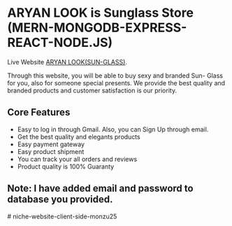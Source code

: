 # ARYAN LOOK is Sunglass Store (MERN-MONGODB-EXPRESS-REACT-NODE.JS)

Live Website [ARYAN LOOK(SUN-GLASS)](https://assignment-12th-aryan-look-about-sunglass-by-monzu.netlify.app/).

Through this website, you will be able to buy sexy and branded Sun- Glass for you, also for someone special presents. We provide the best quality and branded products and customer satisfaction is our priority.

## Core Features
* Easy to log in through Gmail. Also, you can Sign Up through email.
* Get the best quality and elegants products
* Easy payment gateway
* Easy product shipment
* You can track your all orders and reviews
* Product quality is 100% Guaranty

## Note: I have added email and password to database you provided.


#   n i c h e - w e b s i t e - c l i e n t - s i d e - m o n z u 2 5 
 
 